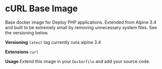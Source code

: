 # cURL Base Image
Base docker image for Deploy PHP applications. Extended from Alpine 3.4 and built to be
extremely small by removing unnecessary system files. See the versioning below.

**Versioning**
`latest` tag currently runs alpine 3.4

**Extensions**
`curl`

**Usage**
Extend this image in your `Dockerfile` and add your source code.
